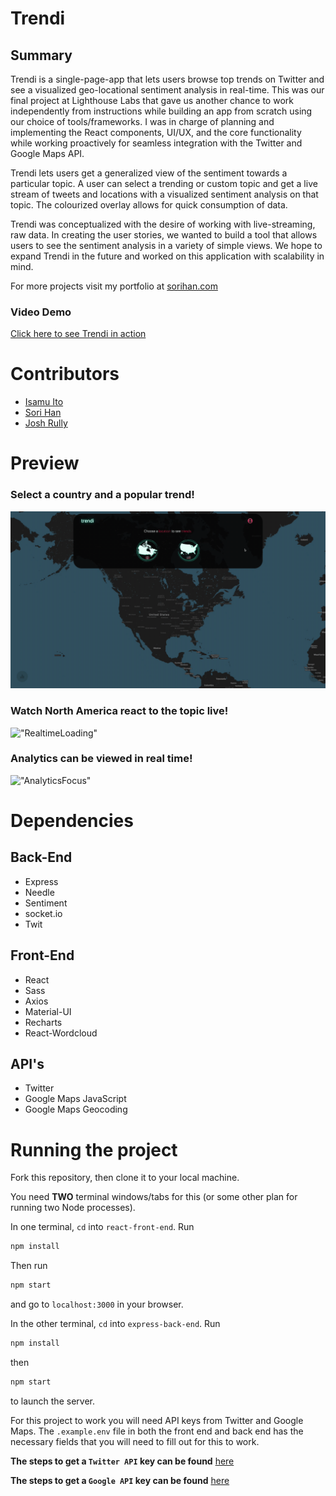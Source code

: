 # Trendi

## Summary
Trendi is a single-page-app that lets users browse top trends on Twitter and see a visualized geo-locational sentiment analysis in real-time. This was our final project at Lighthouse Labs that gave us another chance to work independently from instructions while building an app from scratch using our choice of tools/frameworks. I was in charge of planning and implementing the React components, UI/UX, and the core functionality while working proactively for seamless integration with the Twitter and Google Maps API.

Trendi lets users get a generalized view of the sentiment towards a particular topic. 
A user can select a trending or custom topic and get a live stream of tweets and locations with a visualized sentiment analysis on that topic.
The colourized overlay allows for quick consumption of data.

Trendi was conceptualized with the desire of working with live-streaming, raw data. In creating the user stories, we wanted to build a tool that allows users to see the sentiment analysis in a variety of simple views. We hope to expand Trendi in the future and worked on this application with scalability in mind.

For more projects visit my portfolio at <a href="https://www.sorihan.com" target="_blank">sorihan.com</a>

### Video Demo
<a href="https://youtu.be/Ydj6O67c7a0" target="_blank">Click here to see Trendi in action</a>

# Contributors
- [Isamu Ito](https://github.com/Isams01)
- [Sori Han](https://github.com/hansori01)
- [Josh Rully](https://github.com/JoshuaRully)

# Preview
### Select a country and a popular trend!
!["TrendDemo"](https://github.com/hansori01/trendi/blob/master/react-front-end/public/images/trendi-1.gif?raw=true)

### Watch North America react to the topic live!
!["RealtimeLoading"](https://github.com/hansori01/trendi/blob/master/react-front-end/public/images/trendi-2.gif?raw=true)

### Analytics can be viewed in real time!
!["AnalyticsFocus"](https://github.com/hansori01/trendi/blob/master/react-front-end/public/images/trendi-3.gif?raw=true)

# Dependencies

## Back-End
- Express
- Needle
- Sentiment
- socket.io
- Twit

## Front-End
- React
- Sass
- Axios
- Material-UI
- Recharts
- React-Wordcloud

## API's
- Twitter
- Google Maps JavaScript
- Google Maps Geocoding

# Running the project

Fork this repository, then clone it to your local machine.

You need **TWO** terminal windows/tabs for this (or some other plan for running two Node processes).

In one terminal, `cd` into `react-front-end`. Run 
```bash
npm install
``` 
Then run 
```bash 
npm start 
```
and go to `localhost:3000` in your browser.

In the other terminal, `cd` into `express-back-end`. Run 
```bash
npm install
``` 
then 
```bash
npm start
```
to launch the server.

For this project to work you will need API keys from Twitter and Google Maps. The `.example.env` file in both the front end and back end has the necessary fields that you will need to fill out for this to work.

**The steps to get a `Twitter API` key can be found** [here](https://developer.twitter.com/en/docs/twitter-api/getting-started/getting-access-to-the-twitter-api)

**The steps to get a `Google API` key can be found** [here](https://developers.google.com/maps/documentation/javascript/get-api-key)